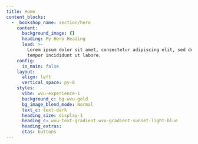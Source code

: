 ```yaml
---
title: Home
content_blocks:
  - _bookshop_name: section/hero
    content:
      background_image: {}
      heading: My Hero Heading
      lead: >-
        Lorem ipsum dolor sit amet, consectetur adipiscing elit, sed do eiusmod
        tempor incididunt ut labore.
    config:
      is_main: false
    layout:
      align: left
      vertical_space: py-8
    styles:
      vibe: wvu-experience-1
      background_c: bg-wvu-gold
      bg_image_blend_mode: Normal
      text_c: text-dark
      heading_size: display-1
      heading_c: wvu-text-gradient wvu-gradient-sunset-light-blue
      heading_extras:
      ctas: buttons
---
```

